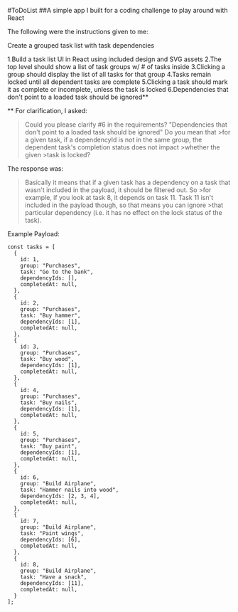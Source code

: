 #ToDoList
##A simple app I built for a coding challenge to play around with React

The following were the instructions given to me:

Create a grouped task list with task dependencies

1.Build a task list UI in React using included design and SVG assets
2.The top level should show a list of task groups w/ # of tasks inside
3.Clicking a group should display the list of all tasks for that group
4.Tasks remain locked until all dependent tasks are complete
5.Clicking a task should mark it as complete or incomplete, unless the task is locked
6.Dependencies that don't point to a loaded task should be ignored**

** For clarification, I asked:
>Could you please clarify #6 in the requirements? "Dependencies that don't point to a loaded task should be ignored" Do you mean that >for a given task, if a dependencyId is not in the same group, the dependent task's completion status does not impact >whether the given >task is locked?

The response was:
>Basically it means that if a given task has a dependency on a task that wasn't included in the payload, it should be filtered out. So >for example, if you look at task 8, it depends on task 11. Task 11 isn't included in the payload though, so that means you can ignore >that particular dependency (i.e. it has no effect on the lock status of the task).

Example Payload:
```
const tasks = [
  {
    id: 1,
    group: "Purchases",
    task: "Go to the bank",
    dependencyIds: [],
    completedAt: null,
  },
  {
    id: 2,
    group: "Purchases",
    task: "Buy hammer",
    dependencyIds: [1],
    completedAt: null,
  },
  {
    id: 3,
    group: "Purchases",
    task: "Buy wood",
    dependencyIds: [1],
    completedAt: null,
  },
  {
    id: 4,
    group: "Purchases",
    task: "Buy nails",
    dependencyIds: [1],
    completedAt: null,
  },
  {
    id: 5,
    group: "Purchases",
    task: "Buy paint",
    dependencyIds: [1],
    completedAt: null,
  },
  {
    id: 6,
    group: "Build Airplane",
    task: "Hammer nails into wood",
    dependencyIds: [2, 3, 4],
    completedAt: null,
  },
  {
    id: 7,
    group: "Build Airplane",
    task: "Paint wings",
    dependencyIds: [6],
    completedAt: null,
  },
  {
    id: 8,
    group: "Build Airplane",
    task: "Have a snack",
    dependencyIds: [11],
    completedAt: null,
  }
];
